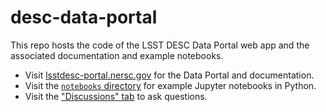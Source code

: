 # desc-data-portal

This repo hosts the code of the LSST DESC Data Portal web app and the associated documentation and example notebooks.

- Visit [lsstdesc-portal.nersc.gov](https://lsstdesc-portal.nersc.gov/) for the Data Portal and documentation. 
- Visit the [`notebooks` directory](notebooks) for example Jupyter notebooks in Python. 
- Visit the ["Discussions" tab](https://github.com/LSSTDESC/desc-data-portal/discussions) to ask questions.
